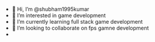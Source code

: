 - 👋 Hi, I’m @shubham1995kumar
- 👀 I’m interested in game development
- 🌱 I’m currently learning  full stack game development
- 💞️ I’m looking to collaborate on fps gamne development
- 

<!---
shubham1995kumar/shubham1995kumar is a ✨ special ✨ repository because its `README.md` (this file) appears on your GitHub profile.
You can click the Preview link to take a look at your changes.
--->

